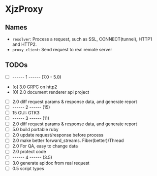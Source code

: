 XjzProxy
=========

## Names

* `resolver`: Process a request, such as SSL, CONNECT(tunnel), HTTP1 and HTTP2.
* `proxy_client`: Send request to real remote server


## TODOs

- [ ] ------ 1 ------ (7.0 - 5.0)
- [o] 3.0 GRPC on http2
- [0] 2.0 document renderer api project
- [ ] 2.0 diff request params & response data, and generate report
- [ ] ------ 2 ------ (15)
- [ ] 15  GUI: GTK3 
- [ ] ------ 3 ------ (11)
- [ ] 2.0 diff request params & response data, and generate report
- [ ] 5.0 build portable ruby
- [ ] 2.0 update request/response before process
- [ ] 2.0 make better forward_streams. Fiber(better)/Thread 
- [ ] 2.0 For QA, easy to change data
- [ ] 2.0 protect code
- [ ] ------ 4 ------ (3.5)
- [ ] 3.0 generate apidoc from real request
- [ ] 0.5 script types
